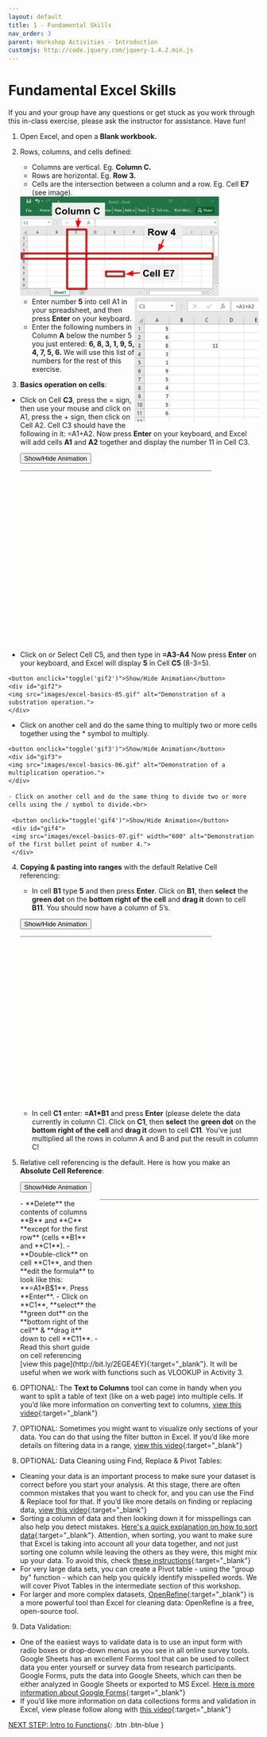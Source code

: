 ```yaml
---
layout: default
title: 1 - Fundamental Skills
nav_order: 3
parent: Workshop Activities - Introduction
customjs: http://code.jquery.com/jquery-1.4.2.min.js
---
```

# Fundamental Excel Skills

If you and your group have any questions or get stuck as you work through this in-class exercise, please ask the instructor for assistance.  Have fun!

1. Open Excel, and open a **Blank workbook.**
2. Rows, columns, and cells defined:   
   - Columns are vertical. Eg. **Column C.**
   - Rows are horizontal. Eg. **Row 3.**
   - Cells are the intersection between a column and a row. Eg. Cell **E7** (see image).<br>
   <img src="images/excel-basics-02.png" width="400" height="200" alt="Representation of Cells and Rows."> 

   <img src="images/excel-basics-03.png" style="float:right;width:250px;height:250px;" alt="Example of Column A filled out.">

   - Enter number **5** into cell A1 in your spreadsheet, and then press **Enter** on your keyboard.
   - Enter the following numbers in Column **A** below the number 5 you just entered: **6, 8, 3, 1, 9, 5, 4, 7, 5, 6.**  We will use this list of numbers for the rest of this       exercise.

3. **Basics operation on cells**:
  - Click on Cell **C3**, press the = sign, then use your mouse and click on A1, press the + sign, then click on Cell A2. Cell C3 should have the following in it: =A1+A2. Now press **Enter** on your keyboard, and Excel will add cells **A1** and **A2** together and display the number 11 in Cell C3.<br>
  
    <button onclick="toggle('gif1')">Show/Hide Animation</button>
    <div id="gif1">
    <img src="images/excel-basics-04.gif" alt="Demonstration of an addition operation."> <br>
    </div> 
   - Click on or Select Cell C5, and then type in **=A3-A4**  Now press **Enter** on your keyboard, and Excel will display **5** in Cell **C5** (8-3=5).<br>
  
    <button onclick="toggle('gif2')">Show/Hide Animation</button>
    <div id="gif2">
    <img src="images/excel-basics-05.gif" alt="Demonstration of a substration operation."> 
    </div> 

   - Click on another cell and do the same thing to multiply two or more cells together using the * symbol to multiply.<br>
  
    <button onclick="toggle('gif3')">Show/Hide Animation</button>
    <div id="gif3">
    <img src="images/excel-basics-06.gif" alt="Demonstration of a multiplication operation."> 
    </div>

    - Click on another cell and do the same thing to divide two or more cells using the / symbol to divide.<br>

     <button onclick="toggle('gif4')">Show/Hide Animation</button>
     <div id="gif4">
     <img src="images/excel-basics-07.gif" width="600" alt="Demonstration of the first bullet point of number 4."> 
     </div>

4. **Copying & pasting into ranges** with the default Relative Cell referencing:
    - In cell **B1** type **5** and then press **Enter**. Click on **B1**, then **select** the **green dot** on the **bottom right of the cell** and **drag it** down to cell **B11**. You should now have a column of 5’s.<br>

    <button onclick="toggle('gif5')">Show/Hide Animation</button>
    <div id="gif5">
    <img src="images/excel-basics-08.gif" alt="Demonstration of the second bullet point of number 4."> 
    </div>

    - In cell **C1** enter: **=A1*B1** and press **Enter** (please delete the data currently in column C). Click on **C1**, then **select** the **green dot** on the **bottom right of the cell** and **drag it** down to cell **C11**. You’ve just multiplied all the rows in column A and B and put the result in column C!<br>
  
5. Relative cell referencing is the default. Here is how you make an **Absolute Cell Reference**:

    <button onclick="toggle('gif6')">Show/Hide Animation</button>
    <div id="gif6">
    <img src="images/excel-basics-09.gif" style="float:right;width:320px;height:320px;" alt="Demonstration of changing cell C to =A1*B$1."> 
    </div>
    - **Delete** the contents of columns **B** and **C** **except for the first row** (cells **B1** and **C1**).
    - **Double-click** on cell **C1**, and then **edit the formula** to look like this: **=A1*B$1**. Press **Enter**.
    - Click on **C1**, **select** the **green dot** on the **bottom right of the cell** & **drag it** down to cell **C11**.
    - Read this short guide on cell referencing [view this page](http://bit.ly/2EGE4EY){:target="_blank"}. It will be useful when we work with functions such as VLOOKUP in Activity 3.

6. OPTIONAL: The **Text to Columns** tool can come in handy when you want to split a table of text (like on a web page) into multiple cells. If you’d like more information on converting text to columns, [view this video](http://bit.ly/2HYNA7y){:target="_blank"} 

7. OPTIONAL: Sometimes you might want to visualize only sections of your data. You can do that using the filter button in Excel. If you’d like more details on filtering data in a range, [view this video](http://bit.ly/2I3qI6N){:target="_blank"} 

8. OPTIONAL: Data Cleaning using Find, Replace & Pivot Tables: 
  - Cleaning your data is an important process to make sure your dataset is correct before you start your analysis. At this stage, there are often common mistakes that you want to check for, and you can use the Find & Replace tool for that. If you’d like more details on finding or replacing data, [view this video](http://bit.ly/2I09Qhy){:target="_blank"} 
  - Sorting a column of data and then looking down it for misspellings can also help you detect mistakes. [Here's a quick explanation on how to sort data](https://support.microsoft.com/en-us/office/sort-data-in-a-range-or-table-in-excel-62d0b95d-2a90-4610-a6ae-2e545c4a4654){:target="_blank"}. Attention, when sorting, you want to make sure that Excel is taking into account all your data together, and not just sorting one column while leaving the others as they were, this might mix up your data. To avoid this, check [these instructions](https://www.exceldemy.com/how-to-sort-columns-in-excel-without-mixing-data/){:target="_blank"}
  - For very large data sets, you can create a Pivot table - using the "group by" function - which can help you quickly identify misspelled words. We will cover Pivot Tables in the intermediate section of this workshop.
  - For larger and more complex datasets, [OpenRefine](http://openrefine.org/){:target="_blank"} is a more powerful tool than Excel for cleaning data: OpenRefine is a free, open-source tool.

9. Data Validation:

  - One of the easiest ways to validate data is to use an input form with radio boxes or drop-down menus as you see in all online survey tools. Google Sheets has an excellent Forms tool that can be used to collect data you enter yourself or survey data from research participants. Google Forms, puts the data into Google Sheets, which can then be either analyzed in Google Sheets or exported to MS Excel. [Here is more information about Google Forms](http://bit.ly/2FBqK5y){:target="_blank"}
  - If you’d like more information on data collections forms and validation in Excel, view please follow along with [this video](http://bit.ly/2I2jEYb){:target="_blank"}

<script>  

    function toggle(input) {
        var x = document.getElementById(input);
        if (x.style.display === "none") {
            x.style.display = "block";
        } else {
            x.style.display = "none";
        }
    }
</script>

[NEXT STEP: Intro to Functions](intro-functions.html){: .btn .btn-blue }

